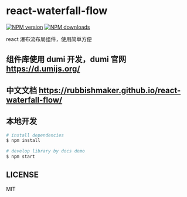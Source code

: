 # react-waterfall-flow

[![NPM version](https://img.shields.io/npm/v/react-waterfall-flow.svg?style=flat)](https://npmjs.org/package/react-waterfall-flow)
[![NPM downloads](http://img.shields.io/npm/dm/react-waterfall-flow.svg?style=flat)](https://npmjs.org/package/react-waterfall-flow)

react 瀑布流布局组件，使用简单方便

## 组件库使用 dumi 开发，dumi 官网 https://d.umijs.org/

## 中文文档 https://rubbishmaker.github.io/react-waterfall-flow/

## 本地开发

```bash
# install dependencies
$ npm install

# develop library by docs demo
$ npm start

```

## LICENSE

MIT

